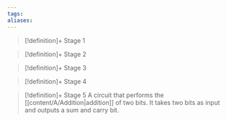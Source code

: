 ```yaml
---
tags:
aliases:
---
```


> [!definition]+ Stage 1
>

> [!definition]+ Stage 2
>

> [!definition]+ Stage 3
>

> [!definition]+ Stage 4
>

> [!definition]+ Stage 5
> A circuit that performs the [[content/A/Addition|addition]] of two bits. It takes two bits as input and outputs a sum and carry bit.




